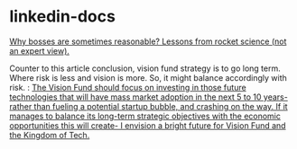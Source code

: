 # linkedin-docs
<a href="https://github.com/suramya/linkedin-docs/wiki/Why-bosses-are-sometimes-reasonable%3F-Lessons-from-rocket-science-(not-an-expert-view)."> Why bosses are sometimes reasonable? Lessons from rocket science (not an expert view). </a>

Counter to this article conclusion, vision fund strategy is to go long term. Where risk is less and vision is more. So, it might balance accordingly with risk. : <a href="https://www.linkedin.com/pulse/what-you-can-expect-from-worlds-largest-100bn-tech-fund-de-kerros"> The Vision Fund should focus on investing in those future technologies that will have mass market adoption in the next 5 to 10 years- rather than fueling a potential startup bubble, and crashing on the way. If it manages to balance its long-term strategic objectives with the economic opportunities this will create- I envision a bright future for Vision Fund and the Kingdom of Tech. </a>

